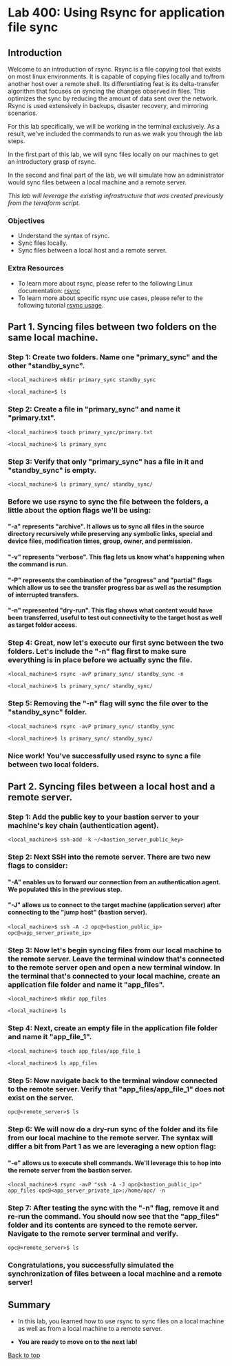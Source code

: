 # Lab 400: Using Rsync for application file sync
<!-- Comment out table of contents
## Table of Contents
[Introduction](#introduction)
-->

## Introduction

Welcome to an introduction of rsync. Rsync is a file copying tool that exists on most linux environments. It is capable of copying files locally and to/from another host over a remote shell. Its differentiating feat is its delta-transfer algorithm that focuses on syncing the changes observed in files. This optimizes the sync by reducing the amount of data sent over the network. Rsync is used extensively in backups, disaster recovery, and mirroring scenarios. 

For this lab specifically, we will be working in the terminal exclusively. As a result, we've included the commands to run as we walk you through the lab steps. 

In the first part of this lab, we will sync files locally on our machines to get an introductory grasp of rsync. 

In the second and final part of the lab, we will simulate how an administrator would sync files between a local machine and a remote server.

*This lab will leverage the existing infrastructure that was created previously from the terraform script.* 

### Objectives
- Understand the syntax of rsync.
- Sync files locally.
- Sync files between a local host and a remote server.

### Extra Resources
-   To learn more about rsync, please refer to the following Linux documentation: [rsync](https://linux.die.net/man/1/rsync)
-   To learn more about specific rsync use cases, please refer to the following tutorial [rsync usage](https://www.digitalocean.com/community/tutorials/how-to-use-rsync-to-sync-local-and-remote-directories-on-a-vps).

## Part 1. Syncing files between two folders on the same local machine.

### **Step 1:** Create two folders. Name one "primary_sync" and the other "standby_sync".

```
<local_machine>$ mkdir primary_sync standby_sync

<local_machine>$ ls 
```

### **Step 2:** Create a file in "primary_sync" and name it "primary.txt".

```
<local_machine>$ touch primary_sync/primary.txt

<local_machine>$ ls primary_sync 
```

### **Step 3:** Verify that only "primary_sync" has a file in it and "standby_sync" is empty.

```
<local_machine>$ ls primary_sync/ standby_sync/
```

### Before we use rsync to sync the file between the folders, a little about the option flags we'll be using:
#### "-a" represents "archive". It allows us to sync all files in the source directory recursively while preserving any symbolic links, special and device files, modification times, group, owner, and permission.
#### "-v" represents "verbose". This flag lets us know what's happening when the command is run.
#### "-P" represents the combination of the "progress" and "partial" flags which allow us to see the transfer progress bar as well as the resumption of interrupted transfers.
#### "-n" represented "dry-run". This flag shows what content would have been transferred, useful to test out connectivity to the target host as well as target folder access. 

### **Step 4:** Great, now let's execute our first sync between the two folders. Let's include the "-n" flag first to make sure everything is in place before we actually sync the file.

```
<local_machine>$ rsync -avP primary_sync/ standby_sync -n

<local_machine>$ ls primary_sync/ standby_sync/
```

### **Step 5:** Removing the "-n" flag will sync the file over to the "standby_sync" folder.
```
<local_machine>$ rsync -avP primary_sync/ standby_sync 
 
<local_machine>$ ls primary_sync/ standby_sync/
```
### Nice work! You've successfully used rsync to sync a file between two local folders.

## Part 2. Syncing files between a local host and a remote server.

### **Step 1:** Add the public key to your bastion server to your machine's key chain (authentication agent).
```
<local_machine>$ ssh-add -k ~/<bastion_server_public_key>
```

### **Step 2:** Next SSH into the remote server. There are two new flags to consider:
#### "-A" enables us to forward our connection from an authentication agent. We populated this in the previous step.
#### "-J" allows us to connect to the target machine (application server) after connecting to the "jump host" (bastion server).
```
<local_machine>$ ssh -A -J opc@<bastion_public_ip> opc@<app_server_private_ip>
```

### **Step 3:** Now let's begin syncing files from our local machine to the remote server. Leave the terminal window that's connected to the remote server open and open a new terminal window. In the terminal that's connected to your local machine, create an application file folder and name it "app_files".
```
<local_machine>$ mkdir app_files

<local_machine>$ ls
```

### **Step 4:** Next, create an empty file in the application file folder and name it "app_file_1".
```
<local_machine>$ touch app_files/app_file_1

<local_machine>$ ls app_files
```

### **Step 5:** Now navigate back to the terminal window connected to the remote server. Verify that "app_files/app_file_1" does not exist on the server.
```
opc@<remote_server>$ ls 
```
### **Step 6:** We will now do a dry-run sync of the folder and its file from our local machine to the remote server. The syntax will differ a bit from Part 1 as we are leveraging a new option flag:
#### "-e" allows us to execute shell commands. We'll leverage this to hop into the remote server from the bastion server.
```
<local_machine>$ rsync -avP "ssh -A -J opc@<bastion_public_ip>" app_files opc@<app_server_private_ip>:/home/opc/ -n
```
### **Step 7:** After testing the sync with the "-n" flag, remove it and re-run the command. You should now see that the "app_files" folder and its contents are synced to the remote server. Navigate to the remote server terminal and verify.
```
opc@<remote_server>$ ls
```

### Congratulations, you successfully simulated the synchronization of files between a local machine and a remote server!

## Summary

-   In this lab, you learned how to use rsync to sync files on a local machine as well as from a local machine to a remote server.

-   **You are ready to move on to the next lab!**

[Back to top](#introduction)

